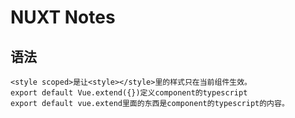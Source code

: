 # NUXT Notes
 ## 语法
 ```
 <style scoped>是让<style></style>里的样式只在当前组件生效。
 export default Vue.extend({})定义component的typescript
 export default vue.extend里面的东西是component的typescript的内容。
```
